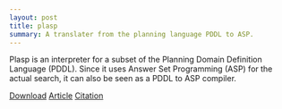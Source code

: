 ```yaml
---
layout: post
title: plasp
summary: A translater from the planning language PDDL to ASP.
---
```

Plasp is an interpreter for a subset of the Planning Domain Definition Language (PDDL).
Since it uses Answer Set Programming (ASP) for the actual search, it can also be seen as a PDDL to ASP compiler.

[Download](https://sourceforge.net/p/potassco/code/7165/tree/trunk/plasp-2.0/releases/)
[Article](http://www.cs.uni-potsdam.de/wv/pdfformat/gekaknsc11a.pdf)
[Citation](http://www.cs.uni-potsdam.de/wv/bibtex/gekaknsc11a.bib)
